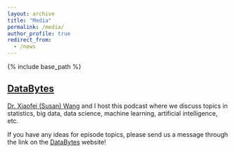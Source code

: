 ```yaml
---
layout: archive
title: "Media"
permalink: /media/
author_profile: true
redirect_from:
  - /news
---
```


{% include base_path %}


## [DataBytes](https://databytespodcast.github.io)

[Dr. Xiaofei (Susan) Wang](http://xiaofei-wang.com) and I host this podcast where we discuss topics in statistics, big data, data science, machine learning, artificial intelligence, etc.

If you have any ideas for episode topics, please send us a message through the link on the [DataBytes](https://databytespodcast.github.io) website!
